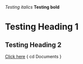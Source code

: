 *Testing italics*
**Testing bold**
# Testing Heading 1
## Testing Heading 2
[Click here](https://docs.google.com/document/d/1bEEebQ4LdGzHno0lshiehq_cSE31HrxWLcB6dGoPVKs/edit)
  {
  cd Documents
  }

